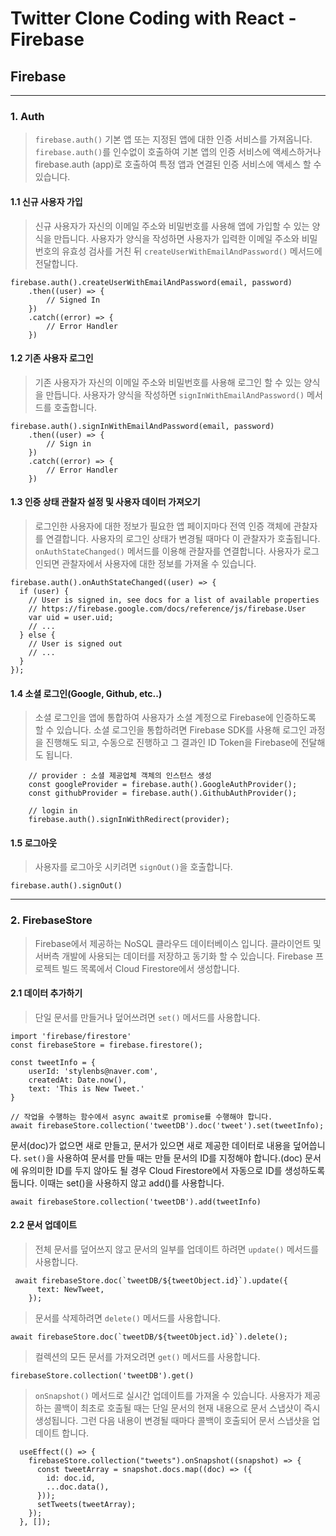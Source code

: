 # Twitter Clone Coding with React - Firebase

## Firebase

---

### 1. Auth

> `firebase.auth()`
> 기본 앱 또는 지정된 앱에 대한 인증 서비스를 가져옵니다. `firebase.auth()`를 인수없이 호출하여 기본 앱의 인증 서비스에 액세스하거나 firebase.auth (app)로 호출하여 특정 앱과 연결된 인증 서비스에 액세스 할 수 있습니다.

#### 1.1 신규 사용자 가입

> 신규 사용자가 자신의 이메일 주소와 비밀번호를 사용해 앱에 가입할 수 있는 양식을 만듭니다.
> 사용자가 양식을 작성하면 사용자가 입력한 이메일 주소와 비밀번호의 유효성 검사를 거친 뒤
> `createUserWithEmailAndPassword()` 메서드에 전달합니다.

```
firebase.auth().createUserWithEmailAndPassword(email, password)
    .then((user) => {
        // Signed In
    })
    .catch((error) => {
        // Error Handler
    })
```

#### 1.2 기존 사용자 로그인

> 기존 사용자가 자신의 이메일 주소와 비밀번호를 사용해 로그인 할 수 있는 양식을 만듭니다.
> 사용자가 양식을 작성하면 `signInWithEmailAndPassword()` 메서드를 호출합니다.

```
firebase.auth().signInWithEmailAndPassword(email, password)
    .then((user) => {
        // Sign in
    })
    .catch((error) => {
        // Error Handler
    })
```

#### 1.3 인증 상태 관찰자 설정 및 사용자 데이터 가져오기

> 로그인한 사용자에 대한 정보가 필요한 앱 페이지마다 전역 인증 객체에 관찰자를 연결합니다.
> 사용자의 로그인 상태가 변경될 때마다 이 관찰자가 호출됩니다.
> `onAuthStateChanged()` 메서드를 이용해 관찰자를 연결합니다.
> 사용자가 로그인되면 관찰자에서 사용자에 대한 정보를 가져올 수 있습니다.

```
firebase.auth().onAuthStateChanged((user) => {
  if (user) {
    // User is signed in, see docs for a list of available properties
    // https://firebase.google.com/docs/reference/js/firebase.User
    var uid = user.uid;
    // ...
  } else {
    // User is signed out
    // ...
  }
});
```

#### 1.4 소셜 로그인(Google, Github, etc..)

> 소셜 로그인을 앱에 통합하여 사용자가 소셜 계정으로 Firebase에 인증하도록 할 수 있습니다.
> 소셜 로그인을 통합하려면 Firebase SDK를 사용해 로그인 과정을 진행해도 되고,
> 수동으로 진행하고 그 결과인 ID Token을 Firebase에 전달해도 됩니다.

```
    // provider : 소셜 제공업체 객체의 인스턴스 생성
    const googleProvider = firebase.auth().GoogleAuthProvider();
    const githubProvider = firebase.auth().GithubAuthProvider();

    // login in
    firebase.auth().signInWithRedirect(provider);
```

#### 1.5 로그아웃

> 사용자를 로그아웃 시키려면 `signOut()`을 호출합니다.

```
firebase.auth().signOut()
```

---

### 2. FirebaseStore

> Firebase에서 제공하는 NoSQL 클라우드 데이터베이스 입니다.
> 클라이언트 및 서버측 개발에 사용되는 데이터를 저장하고 동기화 할 수 있습니다.
> Firebase 프로젝트 빌드 목록에서 Cloud Firestore에서 생성합니다.

#### 2.1 데이터 추가하기

> 단일 문서를 만들거나 덮어쓰려면 `set()` 메서드를 사용합니다.

```
import 'firebase/firestore'
const firebaseStore = firebase.firestore();

const tweetInfo = {
    userId: 'stylenbs@naver.com',
    createdAt: Date.now(),
    text: 'This is New Tweet.'
}

// 작업을 수행하는 함수에서 async await로 promise를 수행해야 합니다.
await firebaseStore.collection('tweetDB').doc('tweet').set(tweetInfo);

```

문서(doc)가 없으면 새로 만들고, 문서가 있으면 새로 제공한 데이터로 내용을 덮어씁니다.
`set()`을 사용하여 문서를 만들 때는 만들 문서의 ID를 지정해야 합니다.(doc)
문서에 유의미한 ID를 두지 않아도 될 경우 Cloud Firestore에서 자동으로 ID를 생성하도록 둡니다.
이때는 set()을 사용하지 않고 add()를 사용합니다.

```
await firebaseStore.collection('tweetDB').add(tweetInfo)
```

#### 2.2 문서 업데이트

> 전체 문서를 덮어쓰지 않고 문서의 일부를 업데이트 하려면 `update()` 메서드를 사용합니다.

```
 await firebaseStore.doc(`tweetDB/${tweetObject.id}`).update({
      text: NewTweet,
    });
```

> 문서를 삭제하려면 `delete()` 메서드를 사용합니다.

```
await firebaseStore.doc(`tweetDB/${tweetObject.id}`).delete();
```

> 컬렉션의 모든 문서를 가져오려면 `get()` 메서드를 사용합니다.

```
firebaseStore.collection('tweetDB').get()
```

> `onSnapshot()` 메서드로 실시간 업데이트를 가져올 수 있습니다.
> 사용자가 제공하는 콜백이 최초로 호출될 때는 단일 문서의 현재 내용으로 문서 스냅샷이 즉시 생성됩니다.
> 그런 다음 내용이 변경될 때마다 콜백이 호출되어 문서 스냅샷을 업데이트 합니다.

```
  useEffect(() => {
    firebaseStore.collection("tweets").onSnapshot((snapshot) => {
      const tweetArray = snapshot.docs.map((doc) => ({
        id: doc.id,
        ...doc.data(),
      }));
      setTweets(tweetArray);
    });
  }, []);
```
